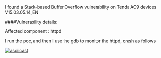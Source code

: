 

I found a Stack-based Buffer Overflow vulnerability on Tenda AC9 devices V15.03.05.14_EN

####Vulnerability details:

Affected component : httpd 

I run the poc, and then I use the gdb to monitor the httpd, crash as follows

[![asciicast](https://asciinema.org/a/t4r6uvJFnh7vp0xjkBzgcOJKZ.png)](https://asciinema.org/a/t4r6uvJFnh7vp0xjkBzgcOJKZ)

